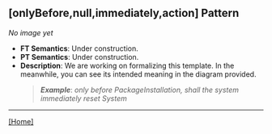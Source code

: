 ## [onlyBefore,null,immediately,action] Pattern
_No image yet_
 * **FT Semantics**: Under construction.
 * **PT Semantics**: Under construction.
 * **Description**: We are working on formalizing this template. In the meanwhile, you can see its intended meaning in the diagram provided.
   > **_Example_**: _only before PackageInstallation,   shall the system  immediately reset System_   
***
[[Home]](../semantics.md)